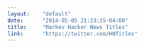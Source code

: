 ```yaml
---
layout:    "default"
date:      "2014-05-05 21:23:35-04:00"
title:     "Markov Hacker News Titles"
link:      "https://twitter.com/HNTitles"
---
```


